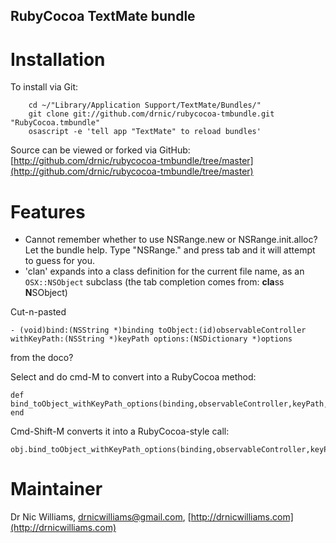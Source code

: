RubyCocoa TextMate bundle
--------------------

Installation
============

To install via Git:

		cd ~/"Library/Application Support/TextMate/Bundles/"
		git clone git://github.com/drnic/rubycocoa-tmbundle.git "RubyCocoa.tmbundle"
		osascript -e 'tell app "TextMate" to reload bundles'

Source can be viewed or forked via GitHub: [http://github.com/drnic/rubycocoa-tmbundle/tree/master](http://github.com/drnic/rubycocoa-tmbundle/tree/master)

Features
========

* Cannot remember whether to use NSRange.new or NSRange.init.alloc? Let the bundle help. Type "NSRange." and press tab and it will attempt to guess for you.
* 'clan' expands into a class definition for the current file name, as an `OSX::NSObject` subclass (the tab completion comes from: **cla**ss **N**SObject)

Cut-n-pasted

    - (void)bind:(NSString *)binding toObject:(id)observableController withKeyPath:(NSString *)keyPath options:(NSDictionary *)options
    
from the doco?

Select and do cmd-M to convert into a RubyCocoa method:
  
    def bind_toObject_withKeyPath_options(binding,observableController,keyPath,options)
    end
    
Cmd-Shift-M converts it into a RubyCocoa-style call:
  
    obj.bind_toObject_withKeyPath_options(binding,observableController,keyPath,options)
  

Maintainer
==========

Dr Nic Williams, drnicwilliams@gmail.com, [http://drnicwilliams.com](http://drnicwilliams.com)